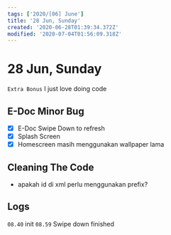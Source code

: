 ```yaml
---
tags: ['2020/[06] June']
title: '28 Jun, Sunday'
created: '2020-06-28T01:39:34.372Z'
modified: '2020-07-04T01:56:09.318Z'
---
```


# 28 Jun, Sunday

`Extra Bonus`
I just love doing code

## E-Doc Minor Bug
- [x] E-Doc Swipe Down to refresh
- [x] Splash Screen
- [x] Homescreen masih menggunakan wallpaper lama

## Cleaning The Code
- apakah id di xml perlu menggunakan prefix?

## Logs
`08.40` init
`08.59` Swipe down finished

